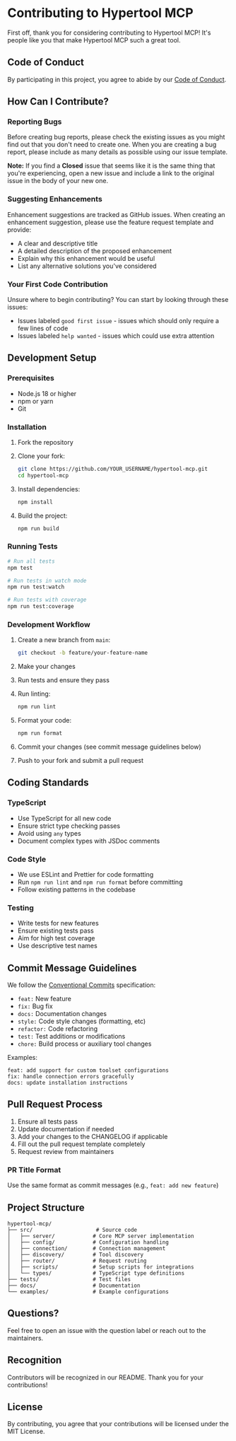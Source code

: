 # Contributing to Hypertool MCP

First off, thank you for considering contributing to Hypertool MCP! It's people like you that make Hypertool MCP such a great tool.

## Code of Conduct

By participating in this project, you agree to abide by our [Code of Conduct](CODE_OF_CONDUCT.md).

## How Can I Contribute?

### Reporting Bugs

Before creating bug reports, please check the existing issues as you might find out that you don't need to create one. When you are creating a bug report, please include as many details as possible using our issue template.

**Note:** If you find a **Closed** issue that seems like it is the same thing that you're experiencing, open a new issue and include a link to the original issue in the body of your new one.

### Suggesting Enhancements

Enhancement suggestions are tracked as GitHub issues. When creating an enhancement suggestion, please use the feature request template and provide:

- A clear and descriptive title
- A detailed description of the proposed enhancement
- Explain why this enhancement would be useful
- List any alternative solutions you've considered

### Your First Code Contribution

Unsure where to begin contributing? You can start by looking through these issues:

- Issues labeled `good first issue` - issues which should only require a few lines of code
- Issues labeled `help wanted` - issues which could use extra attention

## Development Setup

### Prerequisites

- Node.js 18 or higher
- npm or yarn
- Git

### Installation

1. Fork the repository
2. Clone your fork:

   ```bash
   git clone https://github.com/YOUR_USERNAME/hypertool-mcp.git
   cd hypertool-mcp
   ```

3. Install dependencies:

   ```bash
   npm install
   ```

4. Build the project:

   ```bash
   npm run build
   ```

### Running Tests

```bash
# Run all tests
npm test

# Run tests in watch mode
npm run test:watch

# Run tests with coverage
npm run test:coverage
```

### Development Workflow

1. Create a new branch from `main`:

   ```bash
   git checkout -b feature/your-feature-name
   ```

2. Make your changes
3. Run tests and ensure they pass
4. Run linting:

   ```bash
   npm run lint
   ```

5. Format your code:

   ```bash
   npm run format
   ```

6. Commit your changes (see commit message guidelines below)
7. Push to your fork and submit a pull request

## Coding Standards

### TypeScript

- Use TypeScript for all new code
- Ensure strict type checking passes
- Avoid using `any` types
- Document complex types with JSDoc comments

### Code Style

- We use ESLint and Prettier for code formatting
- Run `npm run lint` and `npm run format` before committing
- Follow existing patterns in the codebase

### Testing

- Write tests for new features
- Ensure existing tests pass
- Aim for high test coverage
- Use descriptive test names

## Commit Message Guidelines

We follow the [Conventional Commits](https://www.conventionalcommits.org/) specification:

- `feat:` New feature
- `fix:` Bug fix
- `docs:` Documentation changes
- `style:` Code style changes (formatting, etc)
- `refactor:` Code refactoring
- `test:` Test additions or modifications
- `chore:` Build process or auxiliary tool changes

Examples:

```
feat: add support for custom toolset configurations
fix: handle connection errors gracefully
docs: update installation instructions
```

## Pull Request Process

1. Ensure all tests pass
2. Update documentation if needed
3. Add your changes to the CHANGELOG if applicable
4. Fill out the pull request template completely
5. Request review from maintainers

### PR Title Format

Use the same format as commit messages (e.g., `feat: add new feature`)

## Project Structure

```
hypertool-mcp/
├── src/                    # Source code
│   ├── server/            # Core MCP server implementation
│   ├── config/            # Configuration handling
│   ├── connection/        # Connection management
│   ├── discovery/         # Tool discovery
│   ├── router/            # Request routing
│   ├── scripts/           # Setup scripts for integrations
│   └── types/             # TypeScript type definitions
├── tests/                 # Test files
├── docs/                  # Documentation
└── examples/              # Example configurations
```

## Questions?

Feel free to open an issue with the question label or reach out to the maintainers.

## Recognition

Contributors will be recognized in our README. Thank you for your contributions!

## License

By contributing, you agree that your contributions will be licensed under the MIT License.
